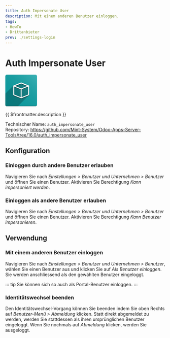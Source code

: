```yaml
---
title: Auth Impersonate User
description: Mit einem anderen Benutzer einloggen.
tags:
- HowTo
- Drittanbieter
prev: ./settings-login
---
```

# Auth Impersonate User
![icon_oms_box](attachments/icon_oms_box.png)

{{ $frontmatter.description }}

Technischer Name: `auth_impersonate_user`\
Repository: <https://github.com/Mint-System/Odoo-Apps-Server-Tools/tree/16.0/auth_impersonate_user>

## Konfiguration

### Einloggen durch andere Benutzer erlauben

Navigieren Sie nach *Einstellungen > Benutzer und Unternehmen > Benutzer* und öffnen Sie einen Benutzer. Aktivieren Sie Berechtigung *Kann impersoniert werden*.

### Einloggen als andere Benutzer erlauben

Navigieren Sie nach *Einstellungen > Benutzer und Unternehmen > Benutzer* und öffnen Sie einen Benutzer. Aktivieren Sie Berechtigung *Kann Benutzer impersonieren*.

## Verwendung

### Mit einem anderen Benutzer einloggen

Navigieren Sie nach *Einstellungen > Benutzer und Unternehmen > Benutzer*, wählen Sie einen Benutzer aus und klicken Sie auf *Als Benutzer einloggen*. Sie werden anschliessend als den gewählten Benutzer eingeloggt.

::: tip
Sie können sich so auch als Portal-Benutzer einloggen.
:::

### Identitätswechsel beenden

Den Identitätswechsel-Vorgang können Sie beenden indem Sie oben Rechts auf *Benutzer-Menü > Abmeldung* klicken. Statt direkt abgemeldet zu werden, werden Sie stattdessen als ihren ursprünglichen Benutzer eingeloggt. Wenn Sie nochmals auf *Abmeldung* klicken, werden Sie ausgeloggt. 